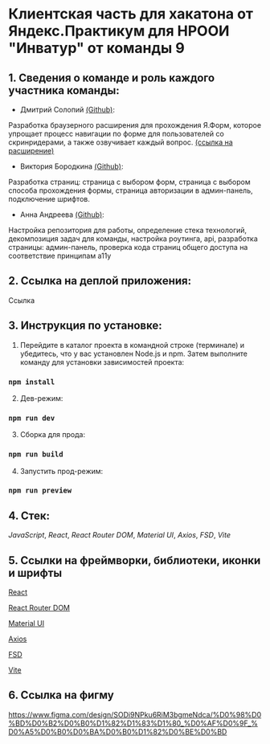 # Клиентская часть для хакатона от Яндекс.Практикум для НРООИ "Инватур" от команды 9

## 1. Сведения о команде и роль каждого участника команды:

* Дмитрий Солопий [(Github)](https://github.com/dksolo/):

Разработка браузерного расширения для прохождения Я.Форм, которое упрощает процесс навигации по форме для пользователей со скринридерами, а также озвучивает каждый вопрос.
[(ссылка на расширение)](https://github.com/practicum-team-9/extension)

* Виктория Бородкина [(Github)](https://github.com/BorodkinaViktoriya/):

Разработка страниц: страница с выбором форм, страница с выбором способа прохождения формы, страница авторизации в админ-панель, подключение шрифтов.

* Анна Андреева [(Github)](https://github.com/arrayumi/):

Настройка репозитория для работы, определение стека технологий, декомпозиция задач для команды, настройка роутинга, api, разработка страницы: админ-панель, проверка кода страниц общего доступа на соответствие принципам a11y

## 2. Ссылка на деплой приложения:
Ссылка

## 3. Инструкция по установке:
1. Перейдите в каталог проекта в командной строке (терминале) и убедитесь, что у вас установлен Node.js и npm. Затем выполните команду для установки зависимостей проекта:

### ```npm install```

2. Дев-режим:

### ```npm run dev```

3. Сборка для прода:

### ```npm run build```

4. Запустить прод-режим:

### ```npm run preview```

## 4. Стек: 
_JavaScript_, _React_, _React Router DOM_, _Material UI_, _Axios_, _FSD_, _Vite_

## 5. Cсылки на фреймворки, библиотеки, иконки и шрифты
[React](https://react.dev/)


[React Router DOM](https://reactrouter.com/home)


[Material UI](https://mui.com/)


[Axios](https://axios-http.com/)


[FSD](https://feature-sliced.design/)


[Vite](https://vite.dev/)

## 6. Ссылка на фигму
https://www.figma.com/design/SODi9NPku6RiM3bgmeNdca/%D0%98%D0%BD%D0%B2%D0%B0%D1%82%D1%83%D1%80_%D0%AF%D0%9F_%D0%A5%D0%B0%D0%BA%D0%B0%D1%82%D0%BE%D0%BD